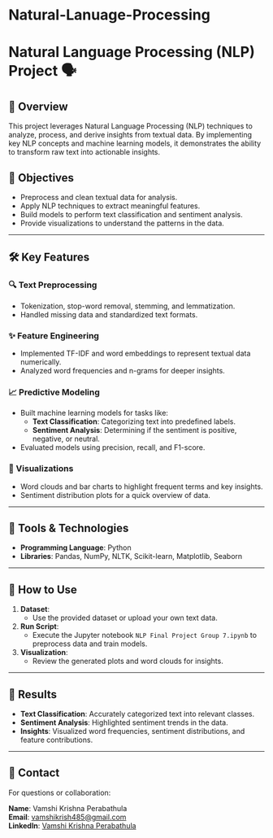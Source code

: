 # Natural-Lanuage-Processing

# Natural Language Processing (NLP) Project 🗣️

## 📖 Overview
This project leverages Natural Language Processing (NLP) techniques to analyze, process, and derive insights from textual data. By implementing key NLP concepts and machine learning models, it demonstrates the ability to transform raw text into actionable insights.

## 🎯 Objectives
- Preprocess and clean textual data for analysis.
- Apply NLP techniques to extract meaningful features.
- Build models to perform text classification and sentiment analysis.
- Provide visualizations to understand the patterns in the data.

---

## 🛠️ Key Features

### 🔍 Text Preprocessing
- Tokenization, stop-word removal, stemming, and lemmatization.
- Handled missing data and standardized text formats.

### ✨ Feature Engineering
- Implemented TF-IDF and word embeddings to represent textual data numerically.
- Analyzed word frequencies and n-grams for deeper insights.

### 📈 Predictive Modeling
- Built machine learning models for tasks like:
  - **Text Classification**: Categorizing text into predefined labels.
  - **Sentiment Analysis**: Determining if the sentiment is positive, negative, or neutral.
- Evaluated models using precision, recall, and F1-score.

### 🎨 Visualizations
- Word clouds and bar charts to highlight frequent terms and key insights.
- Sentiment distribution plots for a quick overview of data.

---

## 🧰 Tools & Technologies
- **Programming Language**: Python
- **Libraries**: Pandas, NumPy, NLTK, Scikit-learn, Matplotlib, Seaborn

---

## 🚀 How to Use

1. **Dataset**:
   - Use the provided dataset or upload your own text data.
2. **Run Script**:
   - Execute the Jupyter notebook `NLP Final Project Group 7.ipynb` to preprocess data and train models.
3. **Visualization**:
   - Review the generated plots and word clouds for insights.

---

## 🎨 Results
- **Text Classification**: Accurately categorized text into relevant classes.
- **Sentiment Analysis**: Highlighted sentiment trends in the data.
- **Insights**: Visualized word frequencies, sentiment distributions, and feature contributions.

---

## 📩 Contact
For questions or collaboration:

**Name**: Vamshi Krishna Perabathula  
**Email**: [vamshikrish485@gmail.com](mailto:vamshikrish485@gmail.com)  
**LinkedIn**: [Vamshi Krishna Perabathula](https://www.linkedin.com/in/vk-perabathula/)

